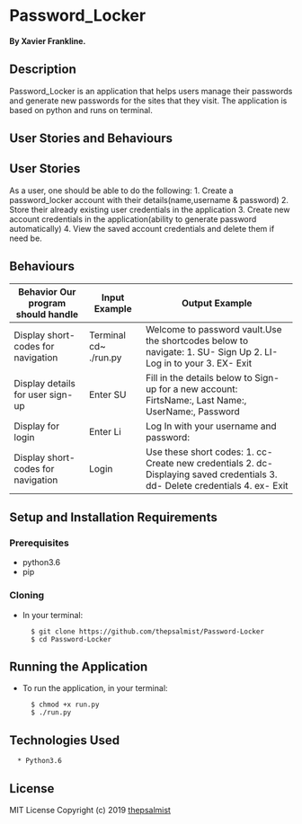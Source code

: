 # Password_Locker

#### By Xavier Frankline.

## Description

Password_Locker is an application that helps users manage their passwords and generate new passwords for the sites that they visit.
The application is based on python and runs on terminal.

## User Stories and Behaviours

## User Stories

As a user, one should be able to do the following:
1\. Create a password_locker account with their details(name,username & password)
2\. Store their already existing user credentials in the application
3\. Create new account credentials in the application(ability to generate password automatically)
4\. View the saved account credentials and delete them if need be.

## Behaviours

| Behavior Our program should handle | Input Example         | Output Example                                                                                                                   |
| ---------------------------------- | --------------------- | -------------------------------------------------------------------------------------------------------------------------------- |
| Display short-codes for navigation | Terminal cd~ ./run.py | Welcome to password vault.Use the shortcodes below to navigate:  1. SU- Sign Up 2. LI- Log in to your 3. EX- Exit                |
| Display details for user sign-up   | Enter SU              | Fill in the details below to Sign-up for a new account:  FirtsName:, Last Name:, UserName:, Password                             |
| Display for login                  | Enter Li              | Log In with your username and password:                                                                                          |
| Display short-codes for navigation | Login                 | Use these short codes: 1. cc- Create new credentials  2. dc- Displaying saved credentials  3. dd- Delete credentials 4. ex- Exit |

## Setup and Installation Requirements

### Prerequisites

-   python3.6
-   pip

### Cloning

-   In your terminal:

          $ git clone https://github.com/thepsalmist/Password-Locker
          $ cd Password-Locker

## Running the Application

-   To run the application, in your terminal:

          $ chmod +x run.py
          $ ./run.py

## Technologies Used

      * Python3.6

## License

MIT License
Copyright (c) 2019 [thepsalmist](https://github.com/thepsalmist)
